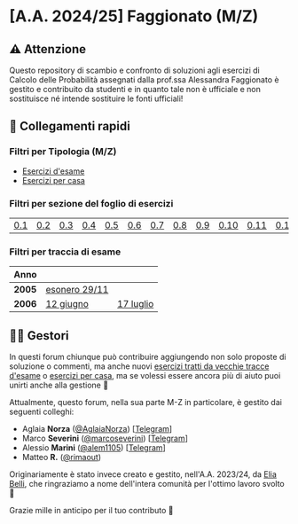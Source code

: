 # [A.A. 2024/25] Faggionato (M/Z)

## ⚠️ Attenzione

Questo repository di scambio e confronto di soluzioni agli esercizi di Calcolo delle Probabilità assegnati dalla prof.ssa Alessandra Faggionato è gestito e contribuito da studenti e in quanto tale non è ufficiale e non sostituisce né intende sostituire le fonti ufficiali!

## 🔗 Collegamenti rapidi

### Filtri per Tipologia (M/Z)

- [Esercizi d'esame](../../../discussions/categories/esami-m-z)
- [Esercizi per casa](../../../discussions/categories/esercizi-m-z)

### Filtri per sezione del foglio di esercizi

|                                                                               | | | | | | | | | | | | |
|-------------------------------------------------------------------------------|-|-|-|-|-|-|-|-|-|-|-|-|
| [0.1](../../../discussions?discussions_q=label%3A"[M-Z]+(2024%2F25)+sezione+0.1")  | [0.2](../../../discussions?discussions_q=label%3A"[M-Z]+(2024%2F25)+sezione+0.2")  |[0.3](../../../discussions?discussions_q=label%3A"[M-Z]+(2024%2F25)+sezione+0.3")  |[0.4](../../../discussions?discussions_q=label%3A"[M-Z]+(2024%2F25)+sezione+0.4")  |[0.5](../../../discussions?discussions_q=label%3A"[M-Z]+(2024%2F25)+sezione+0.5")  |[0.6](../../../discussions?discussions_q=label%3A"[M-Z]+(2024%2F25)+sezione+0.6")  |[0.7](../../../discussions?discussions_q=label%3A"[M-Z]+(2024%2F25)+sezione+0.7") |[0.8](../../../discussions?discussions_q=label%3A"[M-Z]+(2024%2F25)+sezione+0.8") |[0.9](../../../discussions?discussions_q=label%3A"[M-Z]+(2024%2F25)+sezione+0.9") |[0.10](../../../discussions?discussions_q=label%3A"[M-Z]+(2024%2F25)+sezione+0.10") |[0.11](../../../discussions?discussions_q=label%3A"[M-Z]+(2024%2F25)+sezione+0.11") | [0.12](../../../discussions?discussions_q=label%3A"[M-Z]+(2024%2F25)+sezione+0.12") |  [0.13](../../../discussions?discussions_q=label%3A"[M-Z]+(2024%2F25)+sezione+0.13") |

### Filtri per traccia di esame
| Anno      |                                                                                    |     |
|-----------|------------------------------------------------------------------------------------| --- |
| **2005** | [esonero 29/11](../../../discussions?discussions_q=label%3A"29+novembre+2005+[M-Z]") |   |
| **2006** | [12 giugno](../../../discussions?discussions_q=label%3A"12+giugno+2006+[M-Z]") | [17 luglio](../../../discussions?discussions_q=label%3A"17+luglio+2006+[M-Z]") |


## 👷‍♀️ Gestori

In questi forum chiunque può contribuire aggiungendo non solo proposte di soluzione o commenti, ma anche nuovi [esercizi tratti da vecchie tracce d'esame](../../../discussions/new?category=esami-m-z) o [esercizi per casa](../../../discussions/new?category=esercizi-m-z), ma se volessi essere ancora più di aiuto puoi unirti anche alla gestione 🙂

Attualmente, questo forum, nella sua parte M-Z in particolare, è gestito dai seguenti colleghi:
- Aglaia **Norza** ([@AglaiaNorza](https://github.com/aglaianorza)) [[Telegram](https://t.me/aglaianorza)]
- Marco **Severini** ([@marcoseverini](https://github.com/marcoseverini)) [[Telegram](https://t.me/severoga)]
- Alessio **Marini** ([@alem1105](https://github.com/alem1105)) [[Telegram](https://t.me/alem1153)]
- Matteo **R.** ([@rimaout](https://github.com/rimaout))

Originariamente è stato invece creato e gestito, nell'A.A. 2023/24, da [Elia Belli](https://github.com/Elia-Belli), che ringraziamo a nome dell'intera comunità per l'ottimo lavoro svolto 💪

Grazie mille in anticipo per il tuo contributo 🙌
